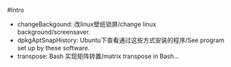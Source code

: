 #Intro

- changeBackgound: 改linux壁纸锁屏/change linux background/screensaver.
- dpkgAptSnapHistory: Ubuntu下查看通过这些方式安装的程序/See program set up by these software.
- transpose: Bash 实现矩阵转置/matrix transpose in Bash...